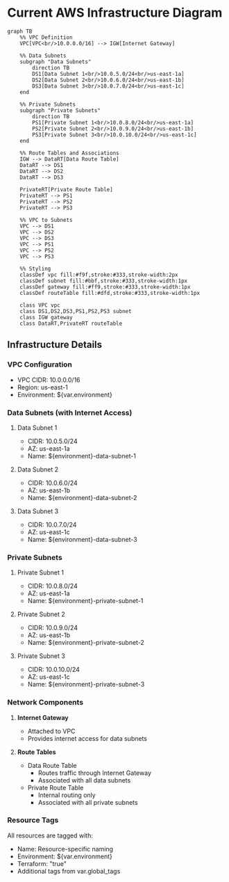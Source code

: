 # Current AWS Infrastructure Diagram

```mermaid
graph TB
    %% VPC Definition
    VPC[VPC<br/>10.0.0.0/16] --> IGW[Internet Gateway]
    
    %% Data Subnets
    subgraph "Data Subnets"
        direction TB
        DS1[Data Subnet 1<br/>10.0.5.0/24<br/>us-east-1a]
        DS2[Data Subnet 2<br/>10.0.6.0/24<br/>us-east-1b]
        DS3[Data Subnet 3<br/>10.0.7.0/24<br/>us-east-1c]
    end

    %% Private Subnets
    subgraph "Private Subnets"
        direction TB
        PS1[Private Subnet 1<br/>10.0.8.0/24<br/>us-east-1a]
        PS2[Private Subnet 2<br/>10.0.9.0/24<br/>us-east-1b]
        PS3[Private Subnet 3<br/>10.0.10.0/24<br/>us-east-1c]
    end

    %% Route Tables and Associations
    IGW --> DataRT[Data Route Table]
    DataRT --> DS1
    DataRT --> DS2
    DataRT --> DS3

    PrivateRT[Private Route Table]
    PrivateRT --> PS1
    PrivateRT --> PS2
    PrivateRT --> PS3

    %% VPC to Subnets
    VPC --> DS1
    VPC --> DS2
    VPC --> DS3
    VPC --> PS1
    VPC --> PS2
    VPC --> PS3

    %% Styling
    classDef vpc fill:#f9f,stroke:#333,stroke-width:2px
    classDef subnet fill:#bbf,stroke:#333,stroke-width:1px
    classDef gateway fill:#ff9,stroke:#333,stroke-width:1px
    classDef routeTable fill:#dfd,stroke:#333,stroke-width:1px
    
    class VPC vpc
    class DS1,DS2,DS3,PS1,PS2,PS3 subnet
    class IGW gateway
    class DataRT,PrivateRT routeTable

```

## Infrastructure Details

### VPC Configuration
- VPC CIDR: 10.0.0.0/16
- Region: us-east-1
- Environment: ${var.environment}

### Data Subnets (with Internet Access)
1. Data Subnet 1
   - CIDR: 10.0.5.0/24
   - AZ: us-east-1a
   - Name: ${environment}-data-subnet-1

2. Data Subnet 2
   - CIDR: 10.0.6.0/24
   - AZ: us-east-1b
   - Name: ${environment}-data-subnet-2

3. Data Subnet 3
   - CIDR: 10.0.7.0/24
   - AZ: us-east-1c
   - Name: ${environment}-data-subnet-3

### Private Subnets
1. Private Subnet 1
   - CIDR: 10.0.8.0/24
   - AZ: us-east-1a
   - Name: ${environment}-private-subnet-1

2. Private Subnet 2
   - CIDR: 10.0.9.0/24
   - AZ: us-east-1b
   - Name: ${environment}-private-subnet-2

3. Private Subnet 3
   - CIDR: 10.0.10.0/24
   - AZ: us-east-1c
   - Name: ${environment}-private-subnet-3

### Network Components
1. **Internet Gateway**
   - Attached to VPC
   - Provides internet access for data subnets

2. **Route Tables**
   - Data Route Table
     - Routes traffic through Internet Gateway
     - Associated with all data subnets
   - Private Route Table
     - Internal routing only
     - Associated with all private subnets

### Resource Tags
All resources are tagged with:
- Name: Resource-specific naming
- Environment: ${var.environment}
- Terraform: "true"
- Additional tags from var.global_tags
